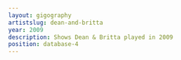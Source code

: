 ```yaml
---
layout: gigography
artistslug: dean-and-britta
year: 2009
description: Shows Dean & Britta played in 2009
position: database-4
---
```

